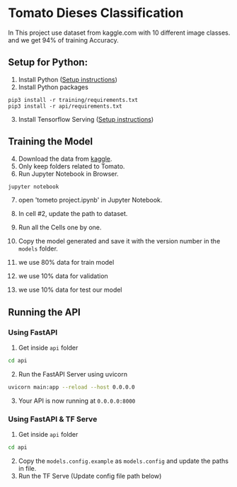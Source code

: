 # Tomato Dieses Classification

In This project use dataset from kaggle.com with 10 different image classes. and we get 94% of training Accuracy.

## Setup for Python:
1. Install Python ([Setup instructions](https://wiki.python.org/moin/BeginnersGuide))
2. Install Python packages
```
pip3 install -r training/requirements.txt
pip3 install -r api/requirements.txt
```
3. Install Tensorflow Serving ([Setup instructions](https://www.tensorflow.org/tfx/serving/setup))

## Training the Model

4. Download the data from [kaggle](https://www.kaggle.com/arjuntejaswi/plant-village).
5. Only keep folders related to Tomato.
6. Run Jupyter Notebook in Browser.

```bash
jupyter notebook
```
7.  open 'tometo project.ipynb' in Jupyter Notebook.
8.  In cell #2, update the path to dataset.
9.  Run all the Cells one by one.
10. Copy the model generated and save it with the version number in the `models` folder.

11. we use 80% data for train model
12. we use 10% data for validation
13. we use 10% data for test our model

## Running the API

### Using FastAPI

1. Get inside `api` folder

```bash
cd api
```

2. Run the FastAPI Server using uvicorn

```bash
uvicorn main:app --reload --host 0.0.0.0
```

3. Your API is now running at `0.0.0.0:8000`

### Using FastAPI & TF Serve

1. Get inside `api` folder

```bash
cd api
```

2. Copy the `models.config.example` as `models.config` and update the paths in file.
3. Run the TF Serve (Update config file path below)

